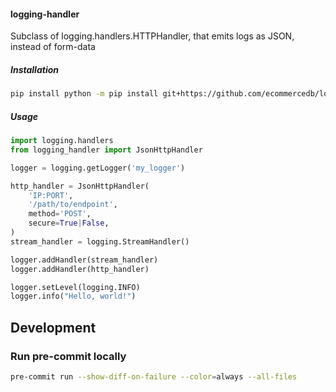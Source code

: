 #### logging-handler
Subclass of logging.handlers.HTTPHandler, that emits logs as JSON, instead of form-data

##### Installation
```bash
pip install python -m pip install git+https://github.com/ecommercedb/logging-handler.git
```

##### Usage
```python
import logging.handlers
from logging_handler import JsonHttpHandler

logger = logging.getLogger('my_logger')

http_handler = JsonHttpHandler(
    'IP:PORT',
    '/path/to/endpoint',
    method='POST',
    secure=True|False,
)
stream_handler = logging.StreamHandler()

logger.addHandler(stream_handler)
logger.addHandler(http_handler)

logger.setLevel(logging.INFO)
logger.info("Hello, world!")
```

## Development
### Run pre-commit locally
```bash
pre-commit run --show-diff-on-failure --color=always --all-files
```
